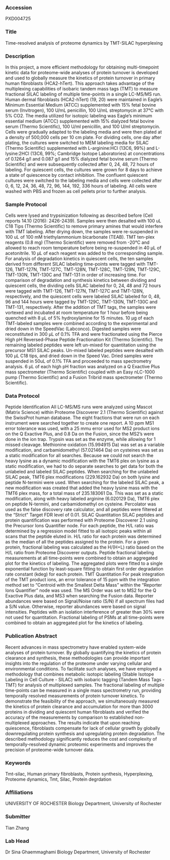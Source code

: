 ### Accession
PXD004725

### Title
Time-resolved analysis of proteome dynamics by TMT-SILAC hyperplexing

### Description
In this project, a more efficient methodology for obtaining multi-timepoint kinetic data for proteome-wide analyses of protein turnover is developed and used to globally measure the kinetics of protein turnover in primary human fibroblasts (HCA2-hTert). This approach takes advantage of the multiplexing capabilities of isobaric tandem mass tags (TMT) to measure fractional SILAC labeling of multiple time-points in a single LC-MS/MS run. Human dermal fibroblasts (HCA2-hTert) (19, 20) were maintained in Eagle’s Minimum Essential Medium (ATCC) supplemented with 15% fetal bovine serum (Invitrogen), 100 U/mL penicillin, 100 U/mL streptomycin at 37℃ with 5% CO2. The media utilized for isotopic labeling was Eagle’s minimum essential medium (ATCC) supplemented with 15% dialyzed fetal bovine serum (Thermo Scientific), 100 U/ml penicillin, and 100 U/ml streptomycin. Cells were gradually adapted to the labeling media and were then plated at a density of 500,000 cells per 10 cm plate. For dividing cells, one day after plating, the cultures were switched to MEM labeling media for SILAC (Thermo Scientific) supplemented with L-arginine:HCl (13C6, 99%) and L-lysine:2HCl (13C6, 99%; Cambridge Isotope Laboratories) at concentrations of 0.1264 g/l and 0.087 g/l and 15% dialyzed fetal bovine serum (Thermo Scientific) and were subsequently collected after 0, 24, 48, 72 hours of labeling. For quiescent cells, the cultures were grown for 8 days to achieve a state of quiescence by contact inhibition. The confluent quiescent cultures were switched to the labeling media and cells were collected after 0, 6, 12, 24, 36, 48, 72, 96, 144, 192, 336 hours of labeling. All cells were washed with PBS and frozen as cell pellets prior to further analysis.

### Sample Protocol
Cells were lysed and trypsinization following as described before (Cell reports 14.10 (2016): 2426-2439). Samples were then desalted with 100 uL C18 Tips (Thermo Scientific) to remove primary amines that would interfere with TMT labeling. After drying down, the samples were re-suspended in 100 uL of 100 mM triethylammonium bicarbonate (TEAB). TMT ten-plex reagents (0.8 mg) (Thermo Scientific) were removed from -20°C and allowed to reach room temperature before being re-suspended in 40 µL of acetonitrile.  10 µL of each reagent was added to the corresponding sample. For analysis of degradation kinetics in quiescent cells, the ten samples derived from different SILAC labeling time-points were tagged with TMT-126, TMT-127N, TMT-127C, TMT-128N, TMT-128C, TMT-129N, TMT-129C, TMT-130N, TMT-130C and TMT-131 in order of increasing time. For comparison of degradation and synthesis kinetics between dividing and quiescent cells, the dividing cells SILAC labeled for 0, 24, 48 and 72 hours were tagged with TMT-126, TMT-127N, TMT-127C and TMT-128N, respectively, and the quiescent cells were labeled SILAC labeled for 0, 48, 96 and 144 hours were tagged by TMT-129C, TMT-130N, TMT-130C and TMT-131, respectively. After the addition of TMT tags, the samples were vortexed and incubated at room temperature for 1 hour before being quenched with 8 µL of 5% hydroxylamine for 15 minutes. 10 µg of each TMT-labeled samples were combined according to the experimental and dried down in the SpeedVac (Labconco). Digested samples were reconstituted in 300 µL of 0.1% TFA and were fractionated using the Pierce High pH Reversed-Phase Peptide Fractionation Kit (Thermo Scientific). The remaining labeled peptides were left un-mixed for quantitation using the precursor MS1 SILAC peaks. Un-mixed labeled peptides were desalted with 100 µL C18 tips, and dried down in the Speed Vac.   Dried samples were suspended in 50uL of 0.1% TFA and proceeded to mass spectrometry analysis. 6 µL of each high pH fraction was analyzed on a Q Exactive Plus mass spectrometer (Thermo Scientific) coupled with an Easy nLC-1000 pump (Thermo Scientific) and a Fusion Tribrid mass spectrometer (Thermo Scientific).

### Data Protocol
Peptide Identification     All LC-MS/MS runs were analyzed using Mascot (Matrix Science) within Proteome Discoverer 2.1 (Thermo Scientific) against the SwissProt human database.  The eight fractions that were run on each instrument were searched together to create one report.  A 10 ppm MS1 error tolerance was used, with a 25 mmu error used for MS2 product ions on the Q Exactive Plus, and 0.8 Da on the Fusion, since the MS2’s were done in the ion trap.  Trypsin was set as the enzyme, while allowing for 1 missed cleavage.  Methionine oxidation (15.994915 Da) was set as a variable modification, and carbamidomethyl (57.021464 Da) on cysteines was set as a static modification for all searches.  Because we could not search the heavy lysine as a dynamic modification with the TMT6 plex on lysine as a static modification, we had to do separate searches to get data for both the unlabeled and labeled SILAC peptides.  When searching for the unlabeled SILAC peak, TMT6 plex modifications (229.162932 Da) on both lysine and peptide N-termini were used.  When searching for the labeled SILAC peak, a new modification was created that added the heavy lysine mass with the TMT6 plex mass, for a total mass of 235.183061 Da.  This was set as a static modification, along with heavy labeled arginine (6.020129 Da), TMT6 plex on peptide N-termini, and carbamidomethyl on cysteine.  Percolator was used as the false discovery rate calculator, and all peptides were filtered at the “Strict” Target FDR level of 0.01. SILAC Quantitation     SILAC peptides and protein quantification was performed with Proteome Discoverer 2.1 using the Precursor Ions Quantifier node.  For each peptide, the H/L ratio was determined by a regression model fitted to all isotopic peaks within all scans that the peptide eluted in. H/L ratio for each protein was determined as the median of all the peptides assigned to the protein.  For a given protein, fractional labeling was calculated as the H/(H+L) ratio based on the H/L ratio from Proteome Discoverer outputs. Peptide fractional labeling measurements at all time-points were combined to obtain an aggregated plot for the kinetics of labeling. The aggregated plots were fitted to a single exponential function by least-square fitting to obtain first order degradation rate constant (kdeg) for each protein. TMT Quantitation     For peak integration of the TMT product ions, an error tolerance of 15 ppm with the integration method set to “Centroid with the Smallest Delta Mass” within the “Reporter Ions Quantifier” node was used. The MS Order was set to MS2 for the Q Exactive Plus data, and MS3 when searching the Fusion data.  Reporter abundances were based on Signal/Noise ratio (S/N) if all spectrum files had a S/N value. Otherwise, reporter abundances were based on signal intensities. Peptides with an isolation interference of greater than 30% were not used for quantitation. Fractional labeling of PSMs at all time-points were combined to obtain an aggregated plot for the kinetics of labeling.

### Publication Abstract
Recent advances in mass spectrometry have enabled system-wide analyses of protein turnover. By globally quantifying the kinetics of protein clearance and synthesis, these methodologies can provide important insights into the regulation of the proteome under varying cellular and environmental conditions. To facilitate such analyses, we have employed a methodology that combines metabolic isotopic labeling (Stable Isotope Labeling in Cell Culture - SILAC) with isobaric tagging (Tandem Mass Tags - TMT) for analysis of multiplexed samples. The fractional labeling of multiple time-points can be measured in a single mass spectrometry run, providing temporally resolved measurements of protein turnover kinetics. To demonstrate the feasibility of the approach, we simultaneously measured the kinetics of protein clearance and accumulation for more than 3000 proteins in dividing and quiescent human fibroblasts and verified the accuracy of the measurements by comparison to established non-multiplexed approaches. The results indicate that upon reaching quiescence, fibroblasts compensate for lack of cellular growth by globally downregulating protein synthesis and upregulating protein degradation. The described methodology significantly reduces the cost and complexity of temporally-resolved dynamic proteomic experiments and improves the precision of proteome-wide turnover data.

### Keywords
Tmt-silac, Human primary fibroblasts, Protein synthesis, Hyperplexing, Proteome dynamics, Tmt, Silac, Protein degrdation

### Affiliations
UNIVERSITY OF ROCHESTER
Biology Department, University of Rochester

### Submitter
Tian Zhang

### Lab Head
Dr Sina Ghaemmaghami
Biology Department, University of Rochester


